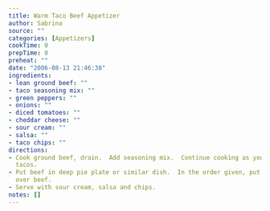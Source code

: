 ```yaml
---
title: Warm Taco Beef Appetizer
author: Sabrina
source: ""
categories: [Appetizers]
cookTime: 0
prepTime: 0
preheat: ""
date: "2006-08-13 21:46:38"
ingredients:
- lean ground beef: ""
- taco seasoning mix: ""
- green peppers: ""
- onions: ""
- diced tomatoes: ""
- cheddar cheese: ""
- sour cream: ""
- salsa: ""
- taco chips: ""
directions:
- Cook ground beef, drain.  Add seasoning mix.  Continue cooking as you would for
  tacos.
- Put beef in deep pie plate or similar dish.  In the order given, put next four ingredients
  over beef.
- Serve with sour cream, salsa and chips.
notes: []
---
```


